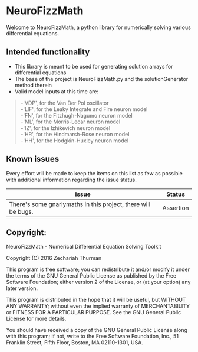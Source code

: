 # NeuroFizzMath

Welcome to NeuroFizzMath, a python library for numerically solving various differential equations.

## Intended functionality
* This library is meant to be used for generating solution arrays for differential equations
* The base of the project is NeuroFizzMath.py and the solutionGenerator method therein
* Valid model inputs at this time are: 
>-'VDP', for the Van Der Pol oscillator  
>-'LIF', for the Leaky Integrate and Fire neuron model  
>-'FN', for the Fitzhugh-Nagumo neuron model  
>-'ML', for the Morris-Lecar neuron model  
>-'IZ', for the Izhikevich neuron model  
>-'HR', for the Hindmarsh-Rose neuron model  
>-'HH', for the Hodgkin-Huxley neuron model


## Known issues
Every effort will be made to keep the items on this list as few as possible with additional information regarding the issue status.

Issue | Status
------------ | -------------
There's some gnarlymaths in this project, there will be bugs. | Assertion

## Copyright:

NeuroFizzMath - Numerical Differential Equation Solving Toolkit

Copyright (C) 2016  Zechariah Thurman

This program is free software; you can redistribute it and/or
modify it under the terms of the GNU General Public License
as published by the Free Software Foundation; either version 2
of the License, or (at your option) any later version.

This program is distributed in the hope that it will be useful,
but WITHOUT ANY WARRANTY; without even the implied warranty of
MERCHANTABILITY or FITNESS FOR A PARTICULAR PURPOSE.  See the
GNU General Public License for more details.

You should have received a copy of the GNU General Public License
along with this program; if not, write to the Free Software
Foundation, Inc., 51 Franklin Street, Fifth Floor, Boston, MA  02110-1301, USA.